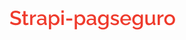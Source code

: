 ![alt text](https://raw.githubusercontent.com/ziminny/strapi-pagseguro/main/readme-images/logo.png)
